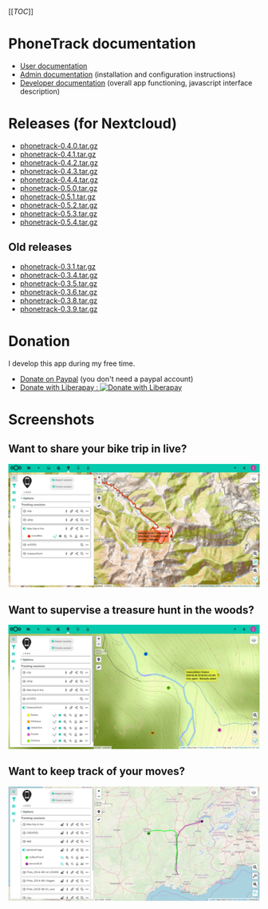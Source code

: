 [[_TOC_]]

# PhoneTrack documentation

* [User documentation](userdoc)
* [Admin documentation](admindoc) (installation and configuration instructions)
* [Developer documentation](devdoc) (overall app functioning, javascript interface description)

# Releases (for Nextcloud)

* [phonetrack-0.4.0.tar.gz](uploads/aa2bc2061b8451285f3c3d826af1c74f/phonetrack-0.4.0.tar.gz)
* [phonetrack-0.4.1.tar.gz](uploads/32a212f0de69a1fd5b8e69ddc119e992/phonetrack-0.4.1.tar.gz)
* [phonetrack-0.4.2.tar.gz](uploads/5ee7133519ad6e7991451fc59c81180f/phonetrack-0.4.2.tar.gz)
* [phonetrack-0.4.3.tar.gz](uploads/1a92460aafca3ba253bc51cc7a52737e/phonetrack-0.4.3.tar.gz)
* [phonetrack-0.4.4.tar.gz](uploads/5489b625951b714ff763fc409d381bd7/phonetrack-0.4.4.tar.gz)
* [phonetrack-0.5.0.tar.gz](uploads/cd7107971aeae92c5ac3aaf0f9c04e94/phonetrack-0.5.0.tar.gz)
* [phonetrack-0.5.1.tar.gz](uploads/ded436e45e1eaf75b477baa890d61df5/phonetrack-0.5.1.tar.gz)
* [phonetrack-0.5.2.tar.gz](uploads/2237d9c60da431f11934ec38155f2c8d/phonetrack-0.5.2.tar.gz)
* [phonetrack-0.5.3.tar.gz](uploads/5a77fc36b57fb8c4136a19d3ec83435c/phonetrack-0.5.3.tar.gz)
* [phonetrack-0.5.4.tar.gz](uploads/91111eb4eb493bdc591334b190a4f935/phonetrack-0.5.4.tar.gz)

## Old releases

* [phonetrack-0.3.1.tar.gz](/uploads/dfa59ece49312f190b205a52ba4dc63a/phonetrack-0.3.1.tar.gz)
* [phonetrack-0.3.4.tar.gz](uploads/564b129ce83b83603bb0476206f92f4b/phonetrack-0.3.4.tar.gz)
* [phonetrack-0.3.5.tar.gz](uploads/e698bf1c2b6f6230e0fdd54b0575e1ac/phonetrack-0.3.5.tar.gz)
* [phonetrack-0.3.6.tar.gz](uploads/b8fb76a345ed8ba65638e65890bfb45e/phonetrack-0.3.6.tar.gz)
* [phonetrack-0.3.8.tar.gz](uploads/6339c14cdaa30ade57e352725d795c9d/phonetrack-0.3.8.tar.gz)
* [phonetrack-0.3.9.tar.gz](uploads/101620a04505ae1b38954a4cb364e68d/phonetrack-0.3.9.tar.gz)

# Donation

I develop this app during my free time.

* [Donate on Paypal](https://www.paypal.com/cgi-bin/webscr?cmd=_s-xclick&hosted_button_id=66PALMY8SF5JE) (you don't need a paypal account)
* [Donate with Liberapay : ![Donate with Liberapay](https://liberapay.com/assets/widgets/donate.svg)](https://liberapay.com/eneiluj/donate)

# Screenshots

## Want to share your bike trip in live?
![p1](uploads/745bc0a7e6ba21b65703e383709c3d97/p1.jpg)

## Want to supervise a treasure hunt in the woods?
![p2](uploads/24b55acc14b6785f2380dcf5e84648d8/p2.jpg)

## Want to keep track of your moves?
![p3](uploads/47ac89131d8fc434c53ba6baac2beb74/p3.jpg)
